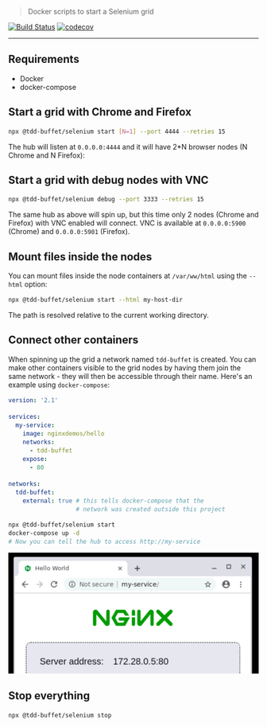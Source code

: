 > Docker scripts to start a Selenium grid

[![Build Status](https://travis-ci.com/NiGhTTraX/tdd-buffet.svg?branch=master)](https://travis-ci.com/NiGhTTraX/tdd-buffet) [![codecov](https://codecov.io/gh/NiGhTTraX/tdd-buffet/branch/master/graph/badge.svg)](https://codecov.io/gh/NiGhTTraX/tdd-buffet)

----

## Requirements

- Docker
- docker-compose


## Start a grid with Chrome and Firefox

```sh
npx @tdd-buffet/selenium start [N=1] --port 4444 --retries 15
```

The hub will listen at `0.0.0.0:4444` and it will have 2*N browser nodes (N Chrome and N Firefox):


## Start a grid with debug nodes with VNC

```sh
npx @tdd-buffet/selenium debug --port 3333 --retries 15
```

The same hub as above will spin up, but this time only 2 nodes (Chrome and Firefox) with VNC enabled will connect. VNC is available at `0.0.0.0:5900` (Chrome) and `0.0.0.0:5901` (Firefox).


## Mount files inside the nodes

You can mount files inside the node containers at `/var/ww/html` using the `--html` option:

```sh
npx @tdd-buffet/selenium start --html my-host-dir
```

The path is resolved relative to the current working directory.


## Connect other containers

When spinning up the grid a network named `tdd-buffet` is created. You can make other containers visible to the grid nodes by having them join the same network - they will then be accessible through their name. Here's an example using `docker-compose`:

```yaml
version: '2.1'

services:
  my-service:
    image: nginxdemos/hello
    networks:
      - tdd-buffet
    expose:
      - 80

networks:
  tdd-buffet:
    external: true # this tells docker-compose that the
                   # network was created outside this project
```

```sh
npx @tdd-buffet/selenium start
docker-compose up -d
# Now you can tell the hub to access http://my-service
```

![network](./network.png)


## Stop everything

```sh
npx @tdd-buffet/selenium stop
```

